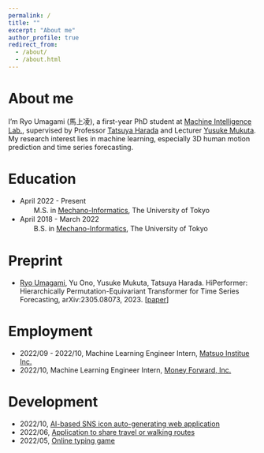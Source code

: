 ```yaml
---
permalink: /
title: ""
excerpt: "About me"
author_profile: true
redirect_from: 
  - /about/
  - /about.html
---
```


About me
======
I’m Ryo Umagami (馬上凌), a first-year PhD student at [Machine Intelligence Lab.](https://www.mi.t.u-tokyo.ac.jp/en), supervised by Professor [Tatsuya Harada](https://www.mi.t.u-tokyo.ac.jp/harada/) and Lecturer [Yusuke Mukuta](https://www.mi.t.u-tokyo.ac.jp/mukuta/index_ja.html). My research interest lies in machine learning, especially 3D human motion prediction and time series forecasting.

Education
======
- April 2022 - Present<br>
　　M.S. in [Mechano-Informatics](https://www.i.u-tokyo.ac.jp/edu/course/m-i/index_e.shtml), The University of Tokyo
- April 2018 - March 2022<br>
　　B.S. in [Mechano-Informatics](https://www.i.u-tokyo.ac.jp/edu/course/m-i/index_e.shtml), The University of Tokyo

Preprint
======
- <u>Ryo Umagami</u>, Yu Ono, Yusuke Mukuta, Tatsuya Harada. HiPerformer: Hierarchically Permutation-Equivariant Transformer for Time Series Forecasting, arXiv:2305.08073, 2023. \[[paper](https://arxiv.org/abs/2305.08073)\]
  
  
Employment
======
- 2022/09 - 2022/10, Machine Learning Engineer Intern, [Matsuo Institue Inc.](https://matsuo-institute.com/)
- 2022/10, Machine Learning Engineer Intern, [Money Forward, Inc.](https://corp.moneyforward.com/en/)

Development
======
- 2022/10, [AI-based SNS icon auto-generating web application](https://github.com/jphacks/B_2210)
- 2022/06, [Application to share travel or walking routes](https://github.com/asupara-to-asobou/root-share)
- 2022/05, [Online typing game](https://github.com/ummaaa/nanja-type)
